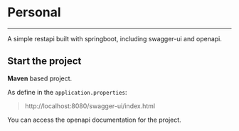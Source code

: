 # Personal

---

A simple restapi built with springboot, including swagger-ui and openapi.

## Start the project

**Maven** based project. 

As define in the `application.properties`:

> http://localhost:8080/swagger-ui/index.html


 You can access the openapi documentation for the project.